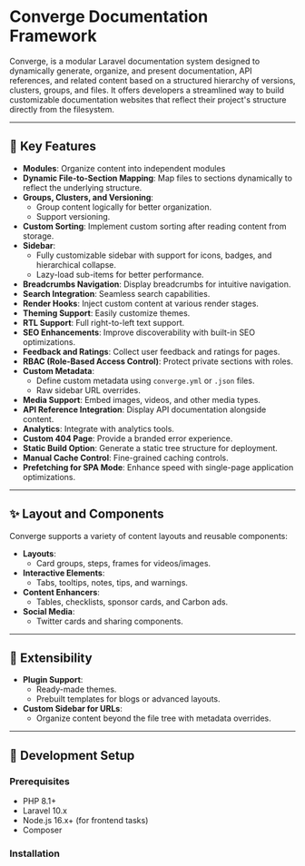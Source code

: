 # Converge Documentation Framework

 Converge, is a modular Laravel documentation system designed to dynamically generate, organize, and present documentation, API references, and related content based on a structured hierarchy of versions, clusters, groups, and files. It offers developers a streamlined way to build customizable documentation websites that reflect their project's structure directly from the filesystem.

---

## 🚀 Key Features

- **Modules**: Organize content into independent modules
- **Dynamic File-to-Section Mapping**: Map files to sections dynamically to reflect the underlying structure.
- **Groups, Clusters, and Versioning**:
  - Group content logically for better organization.
  - Support versioning.
- **Custom Sorting**: Implement custom sorting after reading content from storage.
- **Sidebar**:
  - Fully customizable sidebar with support for icons, badges, and hierarchical collapse.
  - Lazy-load sub-items for better performance.
- **Breadcrumbs Navigation**: Display breadcrumbs for intuitive navigation.
- **Search Integration**: Seamless search capabilities.
- **Render Hooks**: Inject custom content at various render stages.
- **Theming Support**: Easily customize themes.
- **RTL Support**: Full right-to-left text support.
- **SEO Enhancements**: Improve discoverability with built-in SEO optimizations.
- **Feedback and Ratings**: Collect user feedback and ratings for pages.
- **RBAC (Role-Based Access Control)**: Protect private sections with roles.
- **Custom Metadata**:
  - Define custom metadata using `converge.yml` or `.json` files.
  - Raw sidebar URL overrides.
- **Media Support**: Embed images, videos, and other media types.
- **API Reference Integration**: Display API documentation alongside content.
- **Analytics**: Integrate with analytics tools.
- **Custom 404 Page**: Provide a branded error experience.
- **Static Build Option**: Generate a static tree structure for deployment.
- **Manual Cache Control**: Fine-grained caching controls.
- **Prefetching for SPA Mode**: Enhance speed with single-page application optimizations.
---

## ✨ Layout and Components

Converge supports a variety of content layouts and reusable components:
- **Layouts**:
  - Card groups, steps, frames for videos/images.
- **Interactive Elements**:
  - Tabs, tooltips, notes, tips, and warnings.
- **Content Enhancers**:
  - Tables, checklists, sponsor cards, and Carbon ads.
- **Social Media**:
  - Twitter cards and sharing components.

---

## 🎯 Extensibility

- **Plugin Support**:
  - Ready-made themes.
  - Prebuilt templates for blogs or advanced layouts.
- **Custom Sidebar for URLs**:
  - Organize content beyond the file tree with metadata overrides.

---

## 🔧 Development Setup

### Prerequisites
- PHP 8.1+
- Laravel 10.x
- Node.js 16.x+ (for frontend tasks)
- Composer

### Installation
